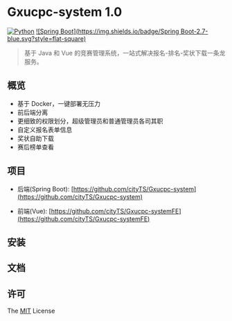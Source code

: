 # Gxucpc-system 1.0

[![Python](https://img.shields.io/badge/java-1.8-blue.svg?style=flat-square)](https://www.oracle.com/java/technologies/downloads/)
[![Spring Boot](https://img.shields.io/badge/Spring Boot-2.7-blue.svg?style=flat-square)](https://www.djangoproject.com/)

> 基于 Java 和 Vue 的竞赛管理系统，一站式解决报名-排名-奖状下载一条龙服务。

## 概览

+ 基于 Docker，一键部署无压力
+ 前后端分离
+ 更细致的权限划分，超级管理员和普通管理员各司其职
+ 自定义报名表单信息
+ 奖状自助下载
+ 赛后榜单查看

## 项目

+ 后端(Spring Boot): [https://github.com/cityTS/Gxucpc-system](https://github.com/cityTS/Gxucpc-system)

+ 前端(Vue): [https://github.com/cityTS/Gxucpc-systemFE](https://github.com/cityTS/Gxucpc-systemFE)

## 安装

>

## 文档

## 许可

The [MIT](http://opensource.org/licenses/MIT) License

